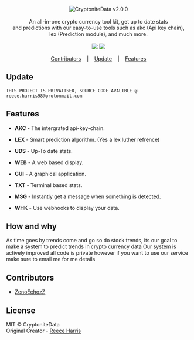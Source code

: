 
<p align=center>

  <img src="https://i.imgur.com/evA6BWS.png" alt="CryptoniteData v2.0.0" />

  <br>
  <br>
  <span>An all-in-one crypto currency tool kit, get up to date stats <br>
  and predictions with our easy-to-use tools such as akc (Api key chain), <br>
  lex (Prediction module), and much more.<br></span>
  <br>
  <a target="_blank" href="https://www.python.org/downloads/" title="Python version"><img src="https://img.shields.io/badge/python-3.7|3.8|3.9-green.svg"></a>
  <a target="_blank" href="https://github.com/Rapptz/discord.py" title="Python version"><img src="https://img.shields.io/badge/discord.py-1.6.0-blue.svg"></a>
</p>

<p align="center">
  <a href="#Contributors">Contributors</a>
  &nbsp;&nbsp;&nbsp;|&nbsp;&nbsp;&nbsp;
  <a href="#Update">Update</a>
  &nbsp;&nbsp;&nbsp;|&nbsp;&nbsp;&nbsp;
  <a href="#Features">Features</a>
</p>

## Update
```console
THIS PROJECT IS PRIVATISED, SOURCE CODE AVALIBLE @ reece.harris98@protonmail.com
```

## Features
* <strong>AKC</strong> - The intergrated api-key-chain.
* <strong>LEX</strong> - Smart prediction algorithm. (Yes a lex luther refrence)
* <strong>UDS</strong> - Up-To date stats.

* <strong>WEB</strong> - A web based display.
* <strong>GUI</strong> - A graphical application.
* <strong>TXT</strong> - Terminal based stats.

* <strong>MSG</strong> - Instantly get a message when something is detected.
* <strong>WHK</strong> - Use webhooks to display your data.

## How and why
<span>As time goes by trends come and go so do stock trends, its our goal to make a system to predict trends in crypto currency data</span>
<span>Our system is actively improved all code is private however if you want to use our service make sure to email me for me details</span>

## Contributors
* [ZenoEchozZ](https://github.com/NotReeceHarris) 

## License

MIT © CryptoniteData<br/>
Original Creator - [Reece Harris](https://github.com/NotReeceHarris)
